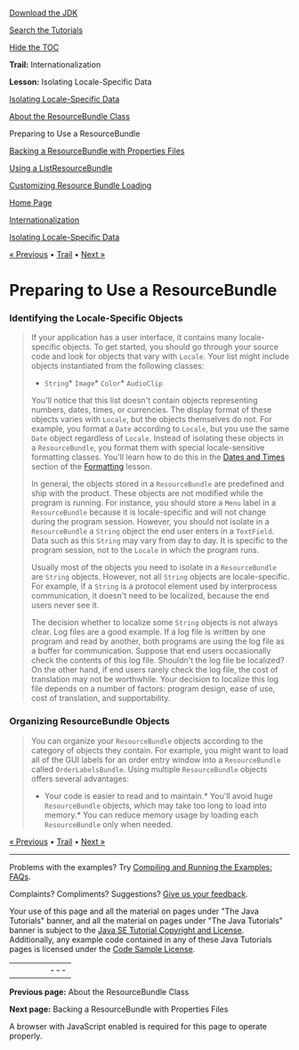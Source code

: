 [Download
the JDK](http://java.sun.com/javase/6/download.jsp)
  
[Search the
Tutorials](../../search.html)
  
[Hide the TOC](javascript:toggleLeft())

**Trail:** Internationalization
  
**Lesson:** Isolating Locale-Specific Data

[Isolating Locale-Specific Data](index.html)

[About the ResourceBundle Class](concept.html)

Preparing to Use a ResourceBundle

[Backing a ResourceBundle with Properties Files](propfile.html)

[Using a ListResourceBundle](list.html)

[Customizing Resource Bundle Loading](control.html)

[Home Page](../../index.html)
>
[Internationalization](../index.html)
>
[Isolating Locale-Specific Data](index.html)

[« Previous](concept.html) • [Trail](../TOC.html) • [Next »](propfile.html)

# Preparing to Use a ResourceBundle

### Identifying the Locale-Specific Objects

> If your application has a user interface, it contains many
> locale-specific objects. To get started, you should go through your
> source code and look for objects that vary with `Locale`.
> Your list might include objects instantiated from the following
> classes:
>
> * `String`* `Image`* `Color`* `AudioClip`
>
> You'll notice that this list doesn't contain objects representing
> numbers, dates, times, or currencies. The display format of these
> objects varies with `Locale`, but the objects themselves do
> not. For example, you format a `Date` according to
> `Locale`, but you use the same `Date` object
> regardless of `Locale`. Instead of isolating these objects
> in a `ResourceBundle`, you format them with special
> locale-sensitive formatting classes. You'll learn how to do this in the
> [Dates and Times](../format/dateintro.html)
> section of the
> [Formatting](../format/index.html) lesson.
>
> In general, the objects stored in a `ResourceBundle` are
> predefined and ship with the product. These objects are not modified
> while the program is running. For instance, you should store a
> `Menu` label in a `ResourceBundle` because it is
> locale-specific and will not change during the program session.
> However, you should not isolate in a `ResourceBundle` a
> `String` object the end user enters in a
> `TextField`. Data such as this `String` may vary
> from day to day. It is specific to the program session, not to the
> `Locale` in which the program runs.
>
> Usually most of the objects you need to isolate in a
> `ResourceBundle` are `String` objects. However,
> not all `String` objects are locale-specific. For example,
> if a `String` is a protocol element used by interprocess
> communication, it doesn't need to be localized, because the end users
> never see it.
>
> The decision whether to localize some `String` objects is
> not always clear. Log files are a good example. If a log file is
> written by one program and read by another, both programs are using the
> log file as a buffer for communication. Suppose that end users
> occasionally check the contents of this log file. Shouldn't the log
> file be localized? On the other hand, if end users rarely check the log
> file, the cost of translation may not be worthwhile. Your decision to
> localize this log file depends on a number of factors: program design,
> ease of use, cost of translation, and supportability.

### Organizing ResourceBundle Objects

> You can organize your `ResourceBundle` objects according to
> the category of objects they contain. For example, you might want to
> load all of the GUI labels for an order entry window into a
> `ResourceBundle` called `OrderLabelsBundle`.
> Using multiple `ResourceBundle` objects offers several
> advantages:
>
> * Your code is easier to read and to maintain.* You'll avoid huge `ResourceBundle`
>     objects, which may take too long to load into memory.* You can reduce memory usage by loading each
>       `ResourceBundle` only when needed.

[« Previous](concept.html)
•
[Trail](../TOC.html)
•
[Next »](propfile.html)

---

Problems with the examples? Try [Compiling and Running
the Examples: FAQs](../../information/run-examples.html).
  
Complaints? Compliments? Suggestions? [Give
us your feedback](http://download.oracle.com/javase/feedback.html).

Your use of this page and all the material on pages under "The Java Tutorials" banner,
and all the material on pages under "The Java Tutorials" banner is subject to the [Java SE Tutorial Copyright
and License](../../information/license.html).
Additionally, any example code contained in any of these Java
Tutorials pages is licensed under the
[Code
Sample License](http://developers.sun.com/license/berkeley_license.html).

|  |  |  |  |  |
| --- | --- | --- | --- | --- |
| |  |  | | --- | --- | | duke image | Oracle logo | | [About Oracle](http://www.oracle.com/us/corporate/index.html) | [Oracle Technology Network](http://www.oracle.com/technology/index.html) | [Terms of Service](https://www.samplecode.oracle.com/servlets/CompulsoryClickThrough?type=TermsOfService) | Copyright © 1995, 2011 Oracle and/or its affiliates. All rights reserved. |

**Previous page:** About the ResourceBundle Class
  
**Next page:** Backing a ResourceBundle with Properties Files




A browser with JavaScript enabled is required for this page to operate properly.